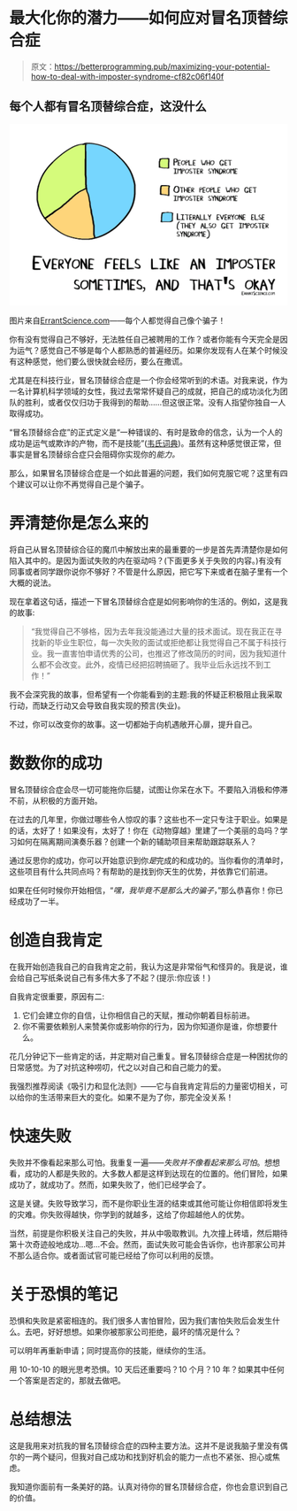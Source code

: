 # 最大化你的潜力——如何应对冒名顶替综合症

> 原文：<https://betterprogramming.pub/maximizing-your-potential-how-to-deal-with-imposter-syndrome-cf82c06f140f>

## 每个人都有冒名顶替综合症，这没什么

![](img/957d780df815424fc199a66ed4764528.png)

图片来自[ErrantScience.com](https://errantscience.com/)——每个人都觉得自己像个骗子！

你有没有觉得自己不够好，无法胜任自己被聘用的工作？或者你能有今天完全是因为运气？感觉自己不够是每个人都熟悉的普遍经历。如果你发现有人在某个时候没有这种感觉，他们要么很快就会经历，要么在撒谎。

尤其是在科技行业，冒名顶替综合症是一个你会经常听到的术语。对我来说，作为一名计算机科学领域的女性，我过去常常怀疑自己的成就，把自己的成功淡化为团队的胜利，或者仅仅归功于我得到的帮助……但这很正常。没有人指望你独自一人取得成功。

“冒名顶替综合症”的正式定义是“一种错误的、有时是致命的信念，认为一个人的成功是运气或欺诈的产物，而不是技能”([韦氏词典](https://www.merriam-webster.com/words-at-play/what-is-impostor-syndrome))。虽然有这种感觉很正常，但事实是冒名顶替综合症只会阻碍你实现你的*能力。*

那么，如果冒名顶替综合症是一个如此普遍的问题，我们如何克服它呢？这里有四个建议可以让你不再觉得自己是个骗子。

# 弄清楚你是怎么来的

将自己从冒名顶替综合征的魔爪中解放出来的最重要的一步是首先弄清楚你是如何陷入其中的。是因为面试失败的内在驱动吗？(下面更多关于失败的内容。)有没有同事或者同学跟你说你不够好？不管是什么原因，把它写下来或者在脑子里有一个大概的说法。

现在拿着这句话，描述一下冒名顶替综合症是如何影响你的生活的。例如，这是我的故事:

> “我觉得自己不够格，因为去年我没能通过大量的技术面试。现在我正在寻找新的毕业生职位，每一次失败的面试或拒绝都让我觉得自己不属于科技行业。我一直害怕申请优秀的公司，也推迟了修改简历的时间，因为我知道什么都不会改变。此外，疫情已经把招聘搞砸了。我毕业后永远找不到工作！”

我不会深究我的故事，但希望有一个你能看到的主题:我的怀疑正积极阻止我采取行动，而缺乏行动又会导致自我实现的预言(失业)。

不过，你可以改变你的故事。这一切都始于向机遇敞开心扉，提升自己。

# 数数你的成功

冒名顶替综合症会尽一切可能拖你后腿，试图让你呆在水下。不要陷入消极和停滞不前，从积极的方面开始。

在过去的几年里，你做过哪些令人惊叹的事？这些也不一定只专注于职业。如果是的话，太好了！如果没有，太好了！你在《动物穿越》里建了一个美丽的岛吗？学习如何在隔离期间演奏乐器？创建一个新的辅助项目来帮助跟踪联系人？

通过反思你的成功，你可以开始意识到你*是*完成的和成功的。当你看你的清单时，这些项目有什么共同点吗？有帮助的是找到你天生的优势，并依靠它们前进。

如果在任何时候你开始相信，“*嘿，我毕竟不是那么大的骗子*，”那么恭喜你！你已经成功了一半。

# 创造自我肯定

在我开始创造我自己的自我肯定之前，我认为这是非常俗气和怪异的。我是说，谁会给自己写纸条说自己有多伟大多了不起？(提示:你应该！)

自我肯定很重要，原因有二:

1.  它们会建立你的自信，让你相信自己的天赋，推动你朝着目标前进。
2.  你不需要依赖别人来赞美你或影响你的行为，因为你知道你是谁，你想要什么。

花几分钟记下一些肯定的话，并定期对自己重复。冒名顶替综合症是一种困扰你的日常感觉。为了对抗这种唠叨，代之以对自己和自己能力的爱。

我强烈推荐阅读《吸引力和显化法则》——它与自我肯定背后的力量密切相关，可以给你的生活带来巨大的变化。如果不是为了你，那完全没关系！

# 快速失败

失败并不像看起来那么可怕。我重复一遍——*失败并不像看起来那么可怕*。想想看，成功的人都是失败的。大多数人都是这样到达现在的位置的。他们冒险，如果成功了，就成功了。然而，如果失败了，他们已经学会了。

这是关键。失败导致学习，而不是你职业生涯的结束或其他可能让你相信即将发生的灾难。你失败得越快，你学到的就越多，这给了你超越他人的优势。

当然，前提是你积极关注自己的失败，并从中吸取教训。九次撞上砖墙，然后期待第十次奇迹般地成功…嗯…不会。然而，面试失败可能会告诉你，也许那家公司并不那么适合你。或者面试官可能已经给了你可以利用的反馈。

# 关于恐惧的笔记

恐惧和失败是紧密相连的。我们很多人害怕冒险，因为我们害怕失败后会发生什么。去吧，好好想想。如果你被那家公司拒绝，最坏的情况是什么？

可以明年再重新申请；同时提高你的技能，继续你的生活。

用 10-10-10 的眼光思考恐惧。10 天后还重要吗？10 个月？10 年？如果其中任何一个答案是否定的，那就去做吧。

# 总结想法

这是我用来对抗我的冒名顶替综合症的四种主要方法。这并不是说我脑子里没有偶尔的一两个疑问，但我对自己成功和找到好机会的能力一点也不紧张、担心或焦虑。

我知道你面前有一条美好的路。认真对待你的冒名顶替综合症，你也会意识到自己的价值。